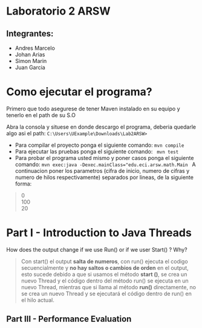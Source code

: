 # Laboratorio 2 ARSW
## Integrantes:
- Andres Marcelo 
- Johan Arias
- Simon Marin
- Juan Garcia
# Como ejecutar el programa?
Primero que todo asegurese de tener Maven instalado en su equipo y tenerlo en el path de su S.O

Abra la consola y situese en donde descargo el programa, deberia quedarle algo asi el path: ``C:\Users\UExample\Downloads\Lab2ARSW>``

- Para compilar el proyecto ponga el siguiente comando: ``mvn compile``
- Para ejecutar las pruebas ponga el siguiente comando: `` mvn test``
- Para probar el programa usted mismo y poner casos ponga el siguiente comando:
``mvn exec:java -Dexec.mainClass="edu.eci.arsw.math.Main
``
A continuacion poner los parametros (cifra de inicio, numero de cifras y numero de hilos respectivamente) separados por lineas, de la siguiente forma:
> 0  
> 100  
> 20  


# Part I - Introduction to Java Threads
How does the output change if we use Run() or if we user Start() ? Why?
> Con start() el output **salta de numeros**, con run() ejecuta el codigo secuencialmente y **no hay saltos o cambios de orden** en el output, esto sucede debido a que si usamos el método **start ()**, se crea un nuevo Thread y el código dentro del método run() se ejecuta en un nuevo Thread, mientras que si llama al método **run()** directamente, no se crea un nuevo Thread y se ejecutará el código dentro de run() en el hilo actual.

## Part III - Performance Evaluation
